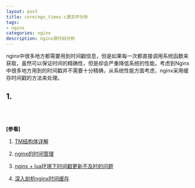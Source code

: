 ```yaml
---
layout: post
title: core/ngx_times.c源文件分析
tags:
- nginx
categories: nginx
description: nginx源代码分析
---
```



nginx中很多地方都需要用到时间戳信息，但是如果每一次都直接调用系统函数来获取，虽然可以保证时间的精确性，但是却会严重降低系统的性能。考虑到Nginx中很多地方用到的时间戳并不需要十分精确，从系统性能方面考虑，nginx采用缓存时间戳的方法来处理。


<!-- more -->


## 1. 



<br />
<br />

**[参看]**

1. [TM结构体详解](https://blog.csdn.net/csghydiaoke/article/details/8435010)

2. [nginx的时间管理](http://blog.itpub.net/15480802/viewspace-1344713)

3. [nginx + lua环境下时间戳更新不及时的问题](http://songran.net/2016/06/17/nginx-lua%E7%8E%AF%E5%A2%83%E4%B8%8B%E6%97%B6%E9%97%B4%E6%88%B3%E6%9B%B4%E6%96%B0%E4%B8%8D%E5%8F%8A%E6%97%B6%E7%9A%84%E9%97%AE%E9%A2%98/)

4. [深入剖析nginx时间缓存](https://mp.weixin.qq.com/s?__biz=MzIxNzg5ODE0OA%3D%3D&mid=2247483704&idx=1&sn=b23376a56b598f0e461cc3ff4522af3f&chksm=97f38cf3a08405e5ac672cbfd7d56b83398825372b5eaa6570403dbc5928f0f9a461a830a27e)

<br />
<br />
<br />

